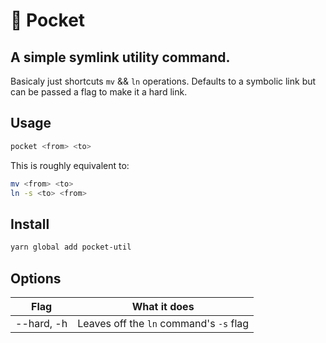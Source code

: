 # 🐹 Pocket

## A simple symlink utility command.

Basicaly just shortcuts `mv` && `ln` operations. Defaults to a symbolic link but can be passed a flag to make it a hard link.

## Usage

```sh
pocket <from> <to>
```
This is roughly equivalent to:

```sh
mv <from> <to>
ln -s <to> <from>
```

## Install

```sh
yarn global add pocket-util
```

## Options

| Flag       | What it does                            |
|------------|-----------------------------------------|
| --hard, -h | Leaves off the `ln` command's `-s` flag |
